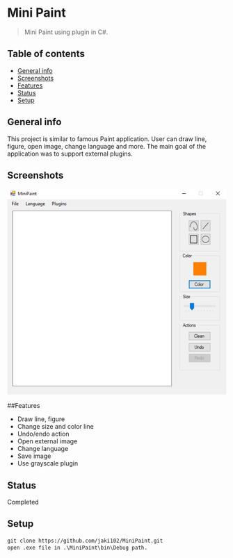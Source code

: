 # Mini Paint
>Mini Paint using plugin in C#.
## Table of contents
* [General info](#general-info)
* [Screenshots](#screenshots)
* [Features](#features)
* [Status](#status)
* [Setup](#setup)
## General info
This project is similar to famous Paint application. User can draw line, figure, open image, change language and more. The main goal of the application was to support external plugins.
## Screenshots
![alt text](https://github.com/jaki102/MiniPaint/blob/master/asset/app.png "Application view")

##Features
* Draw line, figure
* Change size and color line
* Undo/endo action
* Open external image
* Change language
* Save image
* Use grayscale plugin
## Status
Completed
## Setup
```
git clone https://github.com/jaki102/MiniPaint.git
open .exe file in .\MiniPaint\bin\Debug path.
```
